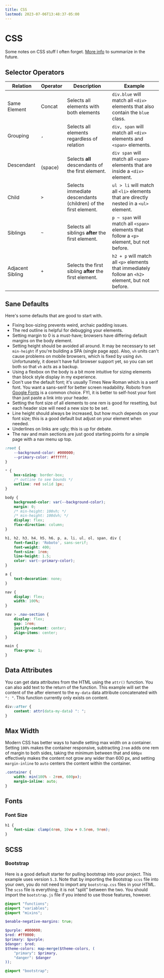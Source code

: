 ```yaml
---
title: CSS
lastmod: 2023-07-06T13:48:37-05:00
---
```

# CSS
Some notes on CSS stuff I often forget. [More info](https://developer.mozilla.org/en-US/docs/Web/CSS/CSS_Selectors) to summarize in the future.
## Selector Operators
| Relation | Operator | Description | Example |
|---|---|---|---|
| Same Element | Concat | Selects all elements with both elements | `div.blue` will match all `<div>` elements that also contain the `blue` class. |
| Grouping | `,` | Selects all elements regardless of relation | `div, span` will match all `<div>` elements and `<span>` elements. |
| Descendant | ` ` (space) | Selects __all__ descendants of the first element. | `div span` will match all `<span>` elements that are inside a `<div>` element. |
| Child | `>` | Selects immediate descendants (children) of the first element. | `ul > li` will match all `<li>` elements that are directly nested in a `<ul>` element. |
| Siblings | `~` | Selects all siblings __after__ the first element. | `p ~ span` will match all `<span>` elements that follow a `<p>` element, but not before. |
| Adjacent Sibling | `+` | Selects the first sibling __after__ the first element. | `h2 + p` will match all `<p>` elements that immediately follow an `<h2>` element, but not before. |
## Sane Defaults
Here's some defaults that are good to start with.
* Fixing box-sizing prevents weird, archaic padding issues.
* The red outline is helpful for debugging your elements.
* Setting margin to 0 is a must-have; browsers have differing default margins on the body element.
* Setting height should be avoided all around. It may be necessary to set `min-height` if you're building a SPA (single page app). Also, `vh` units can't cause problems on mobile browsers, which is fixed by using `dvh`. Unfortunately, it doesn't have full browser support yet, so you can set both so that `vh` acts as a backup.
* Using a flexbox on the body is a bit more intuitive for sizing elements than block style display in my experience.
* Don't use the default font; it's usually Times New Roman which is a serif font. You want a sans-serif for better screen readability. Roboto from [Google Fonts](https://fonts.google.com/) is a common choice. FYI, it is better to self-host your font than just paste a link into your header.
* Setting the font size of all elements to one rem is good for resetting, but each header size will need a new size to be set.
* Line height should always be increased, but how much depends on your font size; this is a good default but adjust on your element when needed.
* Underlines on links are ugly; this is up for debate.
* The nav and main sections are just good starting points for a simple page with a nav menu up top.
```css
:root {
    --background-color: #000000;
    --primary-color: #ffffff;
}

* {
    box-sizing: border-box;
    /* outline to see bounds */
    outline: red solid 1px;
}

body {
    background-color: var(--background-color);
    margin: 0;
    /* min-height: 100vh; */
    /* min-height: 100dvh; */
    display: flex;
    flex-direction: column;
}

h1, h2, h3, h4, h5, h6, p, a, li, ul, ol, span, div {
    font-family: 'Roboto', sans-serif;
    font-weight: 400;
    font-size: 1rem;
    line-height: 1.5;
    color: var(--primary-color);
}

a {
    text-decoration: none;
}

nav {
    display: flex;
    width: 100%;
}

nav > .nav-section {
    display: flex;
    gap: 1rem;
    justify-content: center;
    align-items: center;
}

main {
    flex-grow: 1;
}
```
## Data Attributes
You can get data attributes from the HTML using the `attr()` function. You can also add text to the return of the function. This example will set the content of the after element to the `my-data` data attribute concatenated with `": "`. This function currently only exists on content.
```css
div::after {
	content: attr(data-my-data) ": ";
}
```
## Max Width
Modern CSS has better ways to handle setting max width on a container. Setting `100%` makes the container responsive, subtracting `2rem` adds one rem of margin to both sides, taking the minimum between that and `600px` effectively makes the content not grow any wider than 600 px, and setting `margin-inline` to `auto` centers the content within the container.
```css
.container {
	width: min(100% - 2rem, 600px);
	margin-inline: auto;
}
```
## Fonts
### Font Size
```css
h1 {
	font-size: clamp(4rem, 10vw + 0.5rem, 9rem);
}
```
## SCSS
### Bootstrap
Here is a good default starter for pulling bootstrap into your project. This example uses version `5.3`. Note that by importing the Bootstrap `scss` file into your own, you do not need to import any `bootstrap.css` files in your HTML. The `scss` file is everything; it is not "split" between the two. You should import the `bootstrap.js` file if you intend to use those features, however.
```scss
@import "functions";
@import "variables";
@import "mixins";

$enable-negative-margins: true;

$purple: #000000;
$red: #ff0000;
$primary: $purple;
$danger: $red;
$theme-colors: map-merge($theme-colors, (
    "primary": $primary,
    "danger": $danger
));

@import "bootstrap";
```